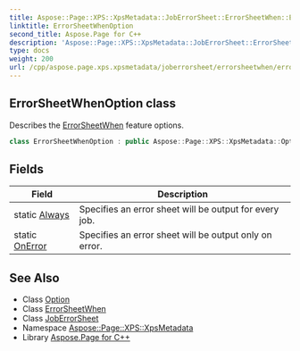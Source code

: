 ```yaml
---
title: Aspose::Page::XPS::XpsMetadata::JobErrorSheet::ErrorSheetWhen::ErrorSheetWhenOption class
linktitle: ErrorSheetWhenOption
second_title: Aspose.Page for C++
description: 'Aspose::Page::XPS::XpsMetadata::JobErrorSheet::ErrorSheetWhen::ErrorSheetWhenOption class. Describes the ErrorSheetWhen feature options in C++.'
type: docs
weight: 200
url: /cpp/aspose.page.xps.xpsmetadata/joberrorsheet/errorsheetwhen/errorsheetwhenoption/
---
```

## ErrorSheetWhenOption class


Describes the [ErrorSheetWhen](../) feature options.

```cpp
class ErrorSheetWhenOption : public Aspose::Page::XPS::XpsMetadata::Option
```

## Fields

| Field | Description |
| --- | --- |
| static [Always](./always/) | Specifies an error sheet will be output for every job. |
| static [OnError](./onerror/) | Specifies an error sheet will be output only on error. |
## See Also

* Class [Option](../../../option/)
* Class [ErrorSheetWhen](../)
* Class [JobErrorSheet](../../)
* Namespace [Aspose::Page::XPS::XpsMetadata](../../../)
* Library [Aspose.Page for C++](../../../../)
